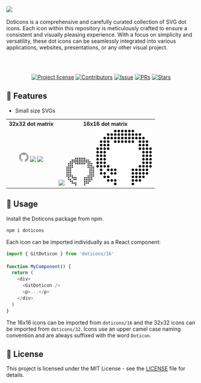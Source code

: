 <img src="https://dev-to-uploads.s3.amazonaws.com/uploads/articles/5mmb7gnclrx8vi34sr8u.png"/>
<br />

Doticons is a comprehensive and carefully curated collection of SVG dot icons.
Each icon within this repository is meticulously crafted to ensure a consistent and visually pleasing experience. 
With a focus on simplicity and versatility, these dot icons can be seamlessly integrated into various applications, websites, presentations, or any other visual project.

<br /> 

<div align="center">
<br />

[![Project license](https://img.shields.io/github/license/eduardconstantin/doticons?style=flat-square)](LICENSE)
[![Contributors](https://img.shields.io/github/contributors/eduardconstantin/doticons?style=flat-square)](https://github.com/eduardconstantin/doticons/graphs/contributors)
[![Issue](https://img.shields.io/github/issues/eduardconstantin/doticons?style=flat-square)](https://github.com/eduardconstantin/doticons/issues)
[![PRs](https://img.shields.io/github/issues-pr/eduardconstantin/doticons?style=flat-square)](https://github.com/eduardconstantin/doticons/pulls)
[![Stars](https://img.shields.io/github/stars/eduardconstantin/doticons?style=flat-square)](https://github.com/eduardconstantin/doticons/stargazers)

</div>

## 🌟 Features

- Small size SVGs
<table>
    <tr>
      <th>32x32 dot matrix</th>
      <th>16x16 dot matrix</th>
    </tr>
    <tr>
      <td valign="center" align="center" >
        <img width="25px" src="https://github.com/eduardconstantin/doticons/blob/main/icons/32/github.svg"/>
        <img width="75px" src="https://github.com/eduardconstantin/doticons/blob/main/icons/src/32/github.svg"/>
        <img width="150px" src="https://github.com/eduardconstantin/doticons/blob/main/icons/src/32/github.svg"/>
      </td>
      <td valign="center" align="center">
        <img width="25px" src="https://github.com/eduardconstantin/doticons/blob/main/icons/src/16/github.svg"/>
        <img width="75px" src="https://github.com/eduardconstantin/doticons/blob/main/icons/16/github.svg"/>
        <img width="150px" src="https://github.com/eduardconstantin/doticons/blob/main/icons/16/github.svg"/>
      </td>
    </tr>
</table>

## 🌱 Usage

Install the Doticons package from npm.

```sh
npm i doticons
```

Each icon can be imported individually as a React component:

```js
import { GitDoticon } from 'doticons/16'

function MyComponent() {
  return (
    <div>
      <GitDoticon />
      <p>...</p>
    </div>
  )
}
```

The 16x16 icons can be imported from `doticons/16` and the 32x32 icons can be imported from `doticons/32`.
Icons use an upper camel case naming convention and are always suffixed with the word `Doticon`.

## 📜 License

This project is licensed under the MIT License - see the [LICENSE](LICENSE) file for details.
